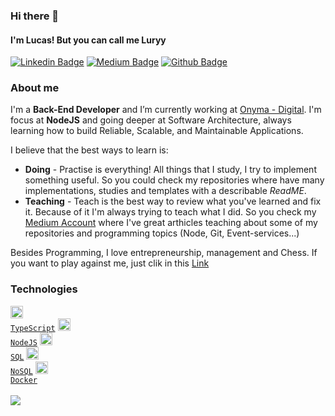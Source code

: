 ### Hi there 👋

#### I'm Lucas! But you can call me Luryy

[![Linkedin Badge](https://img.shields.io/badge/-LinkedIn-blue?style=flat-square&logo=Linkedin&logoColor=white&link=https://www.linkedin.com/in/lucas-yuri/)](https://www.linkedin.com/in/lucas-yuri/)
[![Medium Badge](https://img.shields.io/badge/-Medium-white?style=flat-square&logo=Medium&logoColor=black&link=https://lucas-yuri.medium.com/)](https://lucas-yuri.medium.com/)
[![Github Badge](https://img.shields.io/badge/-Github-000?style=flat-square&logo=Github&logoColor=white&link=https://github.com/luryy)](https://github.com/luryy)

### About me
I'm a **Back-End Developer** and I’m currently working at [Onyma - Digital](https://onyma.digital/).
I'm focus at **NodeJS** and going deeper at Software Architecture, always learning how to build Reliable, Scalable, and Maintainable Applications. </br>

I believe that the best ways to learn is:
  - **Doing** - Practise is everything! All things that I study, I try to implement something useful. So you could check my repositories where have many implementations, studies and templates with a describable _ReadME_. 
  - **Teaching** - Teach is the best way to review what you've learned and fix it. Because of it I'm always trying to teach what I did. So you check my [Medium Account](https://lucas-yuri.medium.com/) where I've great arthicles teaching about some of my repositories and programming topics (Node, Git, Event-services...)

Besides Programming, I love entrepreneurship, management and Chess. If you want to play against me, just clik in this [Link](https://www.chess.com/register?friend=79613210)
</br>

### Technologies

  <code>[<img height="20" src="https://user-images.githubusercontent.com/59494158/93822380-87807e00-fc36-11ea-9e6d-9a5e983cbb76.png">](https://www.typescriptlang.org/)
  [TypeScript](https://www.typescriptlang.org/)</code>
  <code>[<img height="20" src="https://user-images.githubusercontent.com/59494158/93822362-80597000-fc36-11ea-8ab8-4f0141bf6f6d.png">](https://nodejs.org/en/) 
  [NodeJS](https://nodejs.org/en/)</code>
  <code>[<img height="20" src="https://user-images.githubusercontent.com/59494158/93822375-85b6ba80-fc36-11ea-8eea-850f714ebf92.png">](https://www.postgresql.org/) 
  [SQL](https://www.postgresql.org/)</code>
  <code>[<img height="20" src="https://user-images.githubusercontent.com/59494158/108262853-4092a800-7144-11eb-8fa6-cd0f7e5715b2.jpeg">](https://www.mongodb.com/3) 
  [NoSQL](https://www.mongodb.com/3)</code>
  <code>[<img height="20" src="https://user-images.githubusercontent.com/59494158/115739050-fad0a680-a363-11eb-9f13-29662808c435.png">](https://www.docker.com) 
  [Docker](https://www.docker.com)</code>
  <br/>
  <br/>
  <a href="https://github.com/anuraghazra/github-readme-stats">
    <img align="rigth" src="https://github-readme-stats.vercel.app/api/top-langs/?username=luryy&layout=compact" />
  </a>
  
